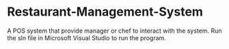 # Restaurant-Management-System
A POS system that provide manager or chef to interact with the system.
Run the sln file in Microsoft Visual Studio to run the program.
